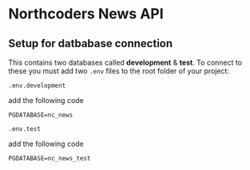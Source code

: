 # Northcoders News API

## Setup for datbabase connection

This contains two databases called **development** & **test**.  To connect to these you must add two `.env` files to the root folder of your project:

`.env.development`

add the following code 

```
PGDATABASE=nc_news
```

`.env.test`

add the following code 

```
PGDATABASE=nc_news_test
```